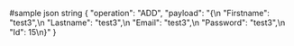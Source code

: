 #sample json string
{
  "operation": "ADD",
  "payload": "{\n  \"Firstname\": \"test3\",\n  \"Lastname\": \"test3\",\n  \"Email\": \"test3\",\n  \"Password\": \"test3\",\n  \"Id\": 15\n}"
}